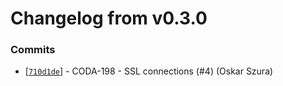 # Changelog from v0.3.0
### Commits
* [[`710d1de`](http://github.com/coda-it/goappframe/commit/710d1de8cd565bf99e8b09251e82cd9cd9850760)] - CODA-198 - SSL connections (#4) (Oskar Szura)